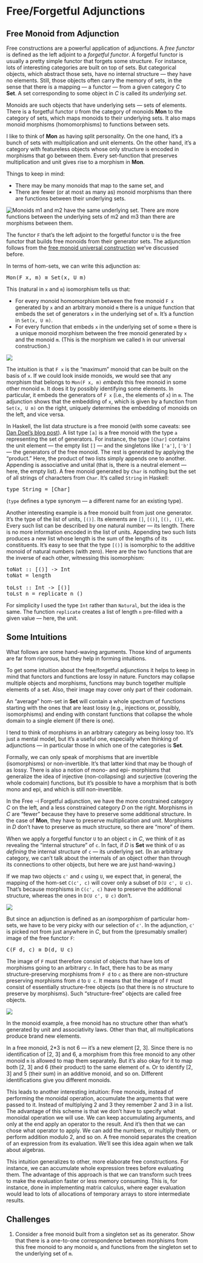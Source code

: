 # Free/Forgetful Adjunctions

## Free Monoid from Adjunction

Free constructions are a powerful application of adjunctions. A _free functor_ is defined as the left adjoint to a _forgetful functor_. A forgetful functor is usually a pretty simple functor that forgets some structure. For instance, lots of interesting categories are built on top of sets. But categorical objects, which abstract those sets, have no internal structure — they have no elements. Still, those objects often carry the memory of sets, in the sense that there is a mapping — a functor — from a given category _C_ to **Set**. A set corresponding to some object in _C_ is called its _underlying set_.

Monoids are such objects that have underlying sets — sets of elements. There is a forgetful functor `U` from the category of monoids **Mon** to the category of sets, which maps monoids to their underlying sets. It also maps monoid morphisms (homomorphisms) to functions between sets.

I like to think of **Mon** as having split personality. On the one hand, it’s a bunch of sets with multiplication and unit elements. On the other hand, it’s a category with featureless objects whose only structure is encoded in morphisms that go between them. Every set-function that preserves multiplication and unit gives rise to a morphism in **Mon**.

Things to keep in mind:

* There may be many monoids that map to the same set, and
* There are fewer (or at most as many as) monoid morphisms than there are functions between their underlying sets.

![Monoids m<sub>1</sub> and m<sub>2</sub> have the same underlying set. There are more functions between the underlying sets of m<sub>2</sub> and m<sub>3</sub> than there are morphisms between them.](images/forgetful.jpg)

The functor `F` that’s the left adjoint to the forgetful functor `U` is the free functor that builds free monoids from their generator sets. The adjunction follows from the [free monoid universal construction](#free-monoids) we’ve discussed before.

In terms of hom-sets, we can write this adjunction as:

<pre>Mon(F x, m) ≅ Set(x, U m)</pre>

This (natural in `x` and `m`) isomorphism tells us that:

*   For every monoid homomorphism between the free monoid `F x` generated by `x` and an arbitrary monoid `m` there is a unique function that embeds the set of generators `x` in the underlying set of `m`. It’s a function in `Set(x, U m)`.
*   For every function that embeds `x` in the underlying set of some `m` there is a unique monoid morphism between the free monoid generated by `x` and the monoid `m`. (This is the morphism we called `h` in our universal construction.)

![](images/freemonadjunction.jpg)

The intuition is that `F x` is the “maximum” monoid that can be built on the basis of `x`. If we could look inside monoids, we would see that any morphism that belongs to `Mon(F x, m)` _embeds_ this free monoid in some other monoid `m`. It does it by possibly identifying some elements. In particular, it embeds the generators of `F x` (i.e., the elements of `x`) in `m`. The adjunction shows that the embedding of `x`, which is given by a function from `Set(x, U m)` on the right, uniquely determines the embedding of monoids on the left, and vice versa.

In Haskell, the list data structure is a free monoid (with some caveats: see [Dan Doel’s blog post](http://comonad.com/reader/2015/free-monoids-in-haskell/)). A list type `[a]` is a free monoid with the type `a` representing the set of generators. For instance, the type `[Char]` contains the unit element — the empty list `[]` — and the singletons like `['a']`, `['b']` — the generators of the free monoid. The rest is generated by applying the “product.” Here, the product of two lists simply appends one to another. Appending is associative and unital (that is, there is a neutral element — here, the empty list). A free monoid generated by `Char` is nothing but the set of all strings of characters from `Char`. It’s called `String` in Haskell:

<pre>type String = [Char]</pre>

(`type` defines a type synonym — a different name for an existing type).

Another interesting example is a free monoid built from just one generator. It’s the type of the list of units, `[()]`. Its elements are `[]`, `[()]`, `[(), ()]`, etc. Every such list can be described by one natural number — its length. There is no more information encoded in the list of units. Appending two such lists produces a new list whose length is the sum of the lengths of its constituents. It’s easy to see that the type `[()]` is isomorphic to the additive monoid of natural numbers (with zero). Here are the two functions that are the inverse of each other, witnessing this isomorphism:

<pre>toNat :: [()] -> Int
toNat = length

toLst :: Int -> [()]
toLst n = replicate n ()</pre>

For simplicity I used the type `Int` rather than `Natural`, but the idea is the same. The function `replicate` creates a list of length `n` pre-filled with a given value — here, the unit.

## Some Intuitions

What follows are some hand-waving arguments. Those kind of arguments are far from rigorous, but they help in forming intuitions.

To get some intuition about the free/forgetful adjunctions it helps to keep in mind that functors and functions are lossy in nature. Functors may collapse multiple objects and morphisms, functions may bunch together multiple elements of a set. Also, their image may cover only part of their codomain.

An “average” hom-set in **Set** will contain a whole spectrum of functions starting with the ones that are least lossy (e.g., injections or, possibly, isomorphisms) and ending with constant functions that collapse the whole domain to a single element (if there is one).

I tend to think of morphisms in an arbitrary category as being lossy too. It’s just a mental model, but it’s a useful one, especially when thinking of adjunctions — in particular those in which one of the categories is **Set**.

Formally, we can only speak of morphisms that are invertible (isomorphisms) or non-invertible. It’s that latter kind that may be though of as lossy. There is also a notion of mono- and epi- morphisms that generalize the idea of injective (non-collapsing) and surjective (covering the whole codomain) functions, but it’s possible to have a morphism that is both mono and epi, and which is still non-invertible.

In the Free ⊣ Forgetful adjunction, we have the more constrained category _C_ on the left, and a less constrained category _D_ on the right. Morphisms in _C_ are “fewer” because they have to preserve some additional structure. In the case of **Mon**, they have to preserve multiplication and unit. Morphisms in _D_ don’t have to preserve as much structure, so there are “more” of them.

When we apply a forgetful functor `U` to an object `c` in _C_, we think of it as revealing the “internal structure” of `c`. In fact, if _D_ is **Set** we think of `U` as _defining_ the internal structure of `c` — its underlying set. (In an arbitrary category, we can’t talk about the internals of an object other than through its connections to other objects, but here we are just hand-waving.)

If we map two objects `c'` and `c` using `U`, we expect that, in general, the mapping of the hom-set `C(c', c)` will cover only a subset of `D(U c', U c)`. That’s because morphisms in `C(c', c)` have to preserve the additional structure, whereas the ones in `D(U c', U c)` don’t.

![](images/forgettingmorphisms.jpg)

But since an adjunction is defined as an _isomporphism_ of particular hom-sets, we have to be very picky with our selection of `c'`. In the adjunction, `c'` is picked not from just anywhere in _C_, but from the (presumably smaller) image of the free functor `F`:

<pre>C(F d, c) ≅ D(d, U c)</pre>

The image of `F` must therefore consist of objects that have lots of morphisms going to an arbitrary `c`. In fact, there has to be as many structure-preserving morphisms from `F d` to `c` as there are non-structure preserving morphisms from `d` to `U c`. It means that the image of `F` must consist of essentially structure-free objects (so that there is no structure to preserve by morphisms). Such “structure-free” objects are called free objects.

![](images/freeimage.jpg)

In the monoid example, a free monoid has no structure other than what’s generated by unit and associativity laws. Other than that, all multiplications produce brand new elements.

In a free monoid, 2*3 is not 6 — it’s a new element [2, 3]. Since there is no identification of [2, 3] and 6, a morphism from this free monoid to any other monoid `m` is allowed to map them separately. But it’s also okay for it to map both [2, 3] and 6 (their product) to the same element of `m`. Or to identify [2, 3] and 5 (their sum) in an additive monoid, and so on. Different identifications give you different monoids.

This leads to another interesting intuition: Free monoids, instead of performing the monoidal operation, accumulate the arguments that were passed to it. Instead of multiplying 2 and 3 they remember 2 and 3 in a list. The advantage of this scheme is that we don’t have to specify what monoidal operation we will use. We can keep accumulating arguments, and only at the end apply an operator to the result. And it’s then that we can chose what operator to apply. We can add the numbers, or multiply them, or perform addition modulo 2, and so on. A free monoid separates the creation of an expression from its evaluation. We’ll see this idea again when we talk about algebras.

This intuition generalizes to other, more elaborate free constructions. For instance, we can accumulate whole expression trees before evaluating them. The advantage of this approach is that we can transform such trees to make the evaluation faster or less memory consuming. This is, for instance, done in implementing matrix calculus, where eager evaluation would lead to lots of allocations of temporary arrays to store intermediate results.

## Challenges

1.  Consider a free monoid built from a singleton set as its generator. Show that there is a one-to-one correspondence between morphisms from this free monoid to any monoid `m`, and functions from the singleton set to the underlying set of `m`.

